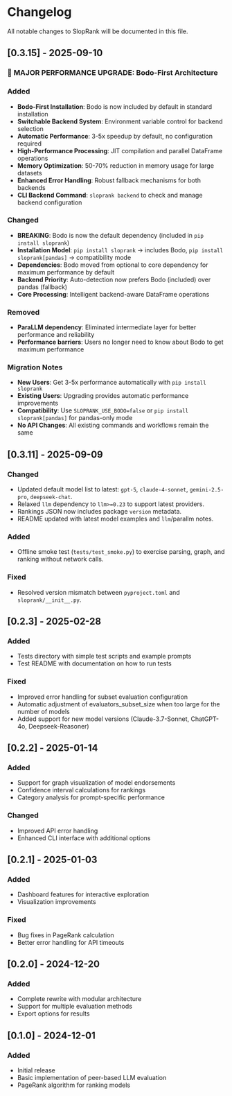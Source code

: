 # Changelog

All notable changes to SlopRank will be documented in this file.

## [0.3.15] - 2025-09-10

### 🚀 **MAJOR PERFORMANCE UPGRADE: Bodo-First Architecture**

### Added
- **Bodo-First Installation**: Bodo is now included by default in standard installation
- **Switchable Backend System**: Environment variable control for backend selection
- **Automatic Performance**: 3-5x speedup by default, no configuration required
- **High-Performance Processing**: JIT compilation and parallel DataFrame operations
- **Memory Optimization**: 50-70% reduction in memory usage for large datasets
- **Enhanced Error Handling**: Robust fallback mechanisms for both backends
- **CLI Backend Command**: `sloprank backend` to check and manage backend configuration

### Changed
- **BREAKING**: Bodo is now the default dependency (included in `pip install sloprank`)
- **Installation Model**: `pip install sloprank` → includes Bodo, `pip install sloprank[pandas]` → compatibility mode
- **Dependencies**: Bodo moved from optional to core dependency for maximum performance by default
- **Backend Priority**: Auto-detection now prefers Bodo (included) over pandas (fallback)
- **Core Processing**: Intelligent backend-aware DataFrame operations

### Removed
- **ParaLLM dependency**: Eliminated intermediate layer for better performance and reliability
- **Performance barriers**: Users no longer need to know about Bodo to get maximum performance

### Migration Notes
- **New Users**: Get 3-5x performance automatically with `pip install sloprank`
- **Existing Users**: Upgrading provides automatic performance improvements
- **Compatibility**: Use `SLOPRANK_USE_BODO=false` or `pip install sloprank[pandas]` for pandas-only mode
- **No API Changes**: All existing commands and workflows remain the same

## [0.3.11] - 2025-09-09

### Changed
- Updated default model list to latest: `gpt-5`, `claude-4-sonnet`, `gemini-2.5-pro`, `deepseek-chat`.
- Relaxed `llm` dependency to `llm>=0.23` to support latest providers.
- Rankings JSON now includes package `version` metadata.
- README updated with latest model examples and `llm`/parallm notes.

### Added
- Offline smoke test (`tests/test_smoke.py`) to exercise parsing, graph, and ranking without network calls.

### Fixed
- Resolved version mismatch between `pyproject.toml` and `sloprank/__init__.py`.

## [0.2.3] - 2025-02-28

### Added
- Tests directory with simple test scripts and example prompts
- Test README with documentation on how to run tests

### Fixed
- Improved error handling for subset evaluation configuration
- Automatic adjustment of evaluators_subset_size when too large for the number of models
- Added support for new model versions (Claude-3.7-Sonnet, ChatGPT-4o, Deepseek-Reasoner)

## [0.2.2] - 2025-01-14

### Added
- Support for graph visualization of model endorsements
- Confidence interval calculations for rankings
- Category analysis for prompt-specific performance

### Changed
- Improved API error handling
- Enhanced CLI interface with additional options

## [0.2.1] - 2025-01-03

### Added
- Dashboard features for interactive exploration
- Visualization improvements

### Fixed
- Bug fixes in PageRank calculation
- Better error handling for API timeouts

## [0.2.0] - 2024-12-20

### Added
- Complete rewrite with modular architecture
- Support for multiple evaluation methods
- Export options for results

## [0.1.0] - 2024-12-01

### Added
- Initial release
- Basic implementation of peer-based LLM evaluation
- PageRank algorithm for ranking models
